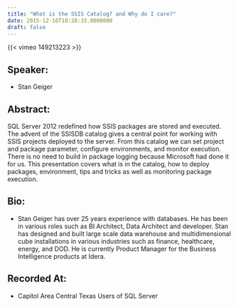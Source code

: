 ```yaml
---
title: "What is the SSIS Catalog? and Why do I care?"
date: 2015-12-16T18:28:33.0000000
draft: false
---
```


{{< vimeo 149213223 >}}

## Speaker:

 - Stan Geiger

## Abstract:

<p>SQL Server 2012 redefined how SSIS packages are stored and executed. The advent of the SSISDB catalog gives a central point for working with SSIS projects deployed to the server. From this catalog we can set project and package parameter, configure environments, and monitor execution. There is no need to build in package logging because Microsoft had done it for us. This presentation covers what is in the catalog, how to deploy packages, environment, tips and tricks as well as monitoring package execution.</p>

## Bio:

 - <p>Stan Geiger has over 25 years experience with databases. He has been in various roles such as BI Architect, Data Architect and developer. Stan has designed and built large scale data warehouse and multidimensional cube installations in various industries such as finance, healthcare, energy, and DOD. He is currently Product Manager for the Business Intelligence products at Idera.</p>

## Recorded At:

 - Capitol Area Central Texas Users of SQL Server

